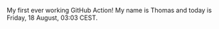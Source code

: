 My first ever working GitHub Action!
My name is Thomas and today is Friday, 18 August, 03:03 CEST. 
